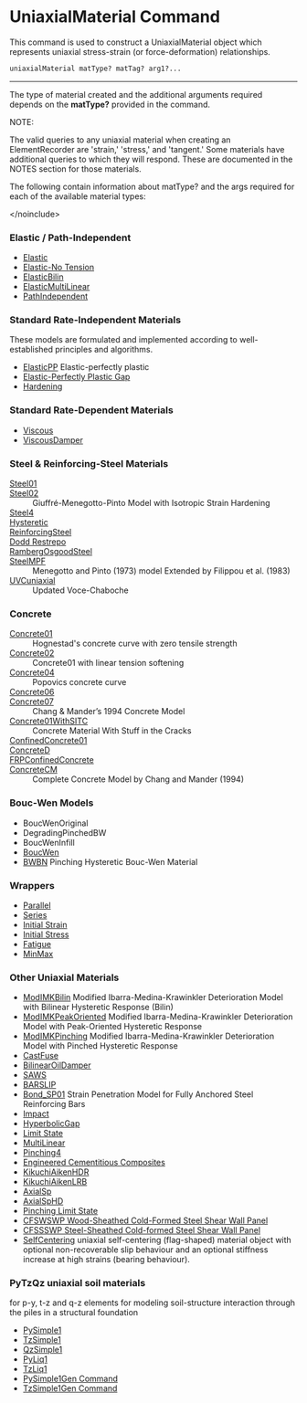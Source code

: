 # UniaxialMaterial Command

This command is used to construct a UniaxialMaterial
object which represents uniaxial stress-strain (or force-deformation)
relationships.

```tcl
uniaxialMaterial matType? matTag? arg1?...
```

<hr />

<p>The type of material created and the additional arguments required
depends on the <strong>matType?</strong> provided in the command.</p>
<p>NOTE:</p>
<p>The valid queries to any uniaxial material when creating an
ElementRecorder are 'strain,' 'stress,' and 'tangent.' Some materials
have additional queries to which they will respond. These are documented
in the NOTES section for those materials.</p>
<p>The following contain information about matType? and the args
required for each of the available material types:</p>
<p>&lt;/noinclude&gt;</p>

### Elastic / Path-Independent
<ul>
<li><a href="Elastic_Uniaxial_Material"
>Elastic</a></li>
<li><a href="Elastic-No_Tension_Material"
>Elastic-No Tension</a></li>
<li><a href="ElasticBilin_Material">ElasticBilin</a></li>
<li><a href="ElasticMultiLinear_Material">ElasticMultiLinear</a></li>
<li><a href="PathIndependent_Material">PathIndependent</a></li>
</ul>

### Standard Rate-Independent Materials

These models are formulated and implemented according to well-established
principles and algorithms.

<ul>
<li><a href="ElasticPP"
>ElasticPP</a>
Elastic-perfectly plastic
</li>

<li><a href="Elastic-Perfectly_Plastic_Gap_Material"
>Elastic-Perfectly Plastic Gap</a></li>

<li><a href="Hardening_Material">Hardening</a></li>

</ul>

### Standard Rate-Dependent Materials

<ul>
<li><a href="Viscous_Material">Viscous</a></li>
<li><a href="ViscousDamper_Material">ViscousDamper
</a></li>
</ul>


### Steel &amp; Reinforcing-Steel Materials

<dl>
<dt><a href="Steel01">Steel01</a></dt>
<dt><a href="Steel02">Steel02</a></dt>
   <dd>Giuffré-Menegotto-Pinto Model with Isotropic Strain Hardening</dd>

<dt><a href="Steel4">Steel4</a></dt>
   <dd></dd>
<dt><a href="Hysteretic_Material">Hysteretic</a></dt>
   <dd></dd>
<dt><a href="Reinforcing_Steel_Material">ReinforcingSteel</a></dt>
   <dd></dd>
<dt><a href="DoddRestrepo">Dodd Restrepo</a></dt>
   <dd></dd>
<dt><a href="RambergOsgoodSteel">RambergOsgoodSteel</a></dt>
   <dd></dd>

<dt><a href="SteelMPF">SteelMPF</a></dt>
   <dd>Menegotto and Pinto (1973) model Extended by Filippou et al. (1983)</dd>

<dt><a href="UVCuniaxial_(Updated_Voce-Chaboche)">UVCuniaxial</a></dt>
   <dd>Updated Voce-Chaboche</dd>
</dl>


### Concrete

<dl>
<dt><a href="Concrete01">Concrete01</a></dt>
  <dd>Hognestad's concrete curve with zero tensile strength</dd>

<dt><a href="Concrete02">Concrete02</a></dt>
  <dd>Concrete01 with linear tension softening</dd>

<dt><a href="Concrete04">Concrete04</a></dt>
  <dd>Popovics concrete curve</dd>

<dt><a href="Concrete06_Material">Concrete06</a></dt>
  <dd>
  </dd>

<dt><a href="Concrete07">Concrete07</a></dt>
  <dd>Chang &amp; Mander’s 1994 Concrete Model</dd>

<dt><a href="Concrete01WithSITC">Concrete01WithSITC</a></dt>
  <dd>Concrete Material With Stuff in the Cracks</dd>

<dt><a href="ConfinedConcrete01">ConfinedConcrete01</a></dt>
  <dd>
  </dd>

<dt><a href="ConcreteD">ConcreteD</a></dt>
  <dd>
  </dd>

<dt><a href="FRPConfinedConcrete">FRPConfinedConcrete</a></dt>
  <dd>
  </dd>

<dt><a href="ConcreteCM">ConcreteCM</a></dt>
  <dd>Complete Concrete Model by Chang and Mander (1994)</dd>

</dl>

### Bouc-Wen Models

<ul>
<li>BoucWenOriginal</li>
<li>DegradingPinchedBW</li>
<li>BoucWenInfill</li>
<li><a href="BoucWen_Material">BoucWen</a></li>
<li><a href="BWBN_Material">BWBN</a> Pinching Hysteretic Bouc-Wen Material</li>
</ul>

### Wrappers

<ul>
<li><a href="Parallel_Material">Parallel</a></li>
<li><a href="Series_Material">Series</a></li>
<li><a href="Initial_Strain_Material">Initial Strain</a></li>
<li><a href="Initial_Stress_Material">Initial Stress</a></li>
<li><a href="Fatigue_Material">Fatigue</a></li>
<li><a href="MinMax_Material">MinMax</a></li>
</ul>


### Other Uniaxial Materials

<ul>
<li><a
href="ModIMKBilin/">ModIMKBilin</a>
Modified Ibarra-Medina-Krawinkler Deterioration Model with Bilinear Hysteretic Response (Bilin)
</li>

<li><a
href="ModIMKPeakOriented/">ModIMKPeakOriented</a>
Modified Ibarra-Medina-Krawinkler Deterioration Model with Peak-Oriented Hysteretic Response
</li>

<li><a href="ModIMKPinching">ModIMKPinching</a>
Modified Ibarra-Medina-Krawinkler Deterioration Model with Pinched Hysteretic Response
</li>

<li><a href="CastFuse_Material">CastFuse
</a></li>
<li><a href="BilinearOilDamper_Material"
>BilinearOilDamper</a></li>

<li><a href="SAWS_Material">SAWS</a></li>
<li><a href="BARSLIP_Material">BARSLIP</a></li>

<li><a href="Bond_SP01">Bond_SP01</a>
Strain Penetration Model for Fully Anchored Steel Reinforcing Bars
</li>

<li><a href="Impact_Material">Impact</a></li>
<li><a href="Hyperbolic_Gap_Material">HyperbolicGap</a></li>
<li><a href="Limit_State_Material">Limit State</a></li>
<li><a href="MultiLinear_Material">MultiLinear</a></li>
<li><a href="Pinching4_Material">Pinching4</a></li>
<li><a href="Engineered_Cementitious_Composites_Material">Engineered Cementitious Composites</a></li>


<li><a href="KikuchiAikenHDR_Material">KikuchiAikenHDR</a></li>
<li><a href="KikuchiAikenLRB_Material">KikuchiAikenLRB</a></li>
<li><a href="AxialSp_Material">AxialSp</a></li>
<li><a href="AxialSpHD_Material">AxialSpHD</a></li>
<li><a href="Pinching_Limit_State_Material">Pinching Limit State</a></li>
<li><a href="CFSWSWP"> CFSWSWP Wood-Sheathed Cold-Formed Steel Shear Wall Panel</a></li>
<li><a href="CFSSSWP"> CFSSSWP Steel-Sheathed Cold-formed Steel Shear Wall Panel</a></li>

<li><a href="SelfCentering_Material">SelfCentering</a> uniaxial self-centering (flag-shaped) material object with optional non-recoverable slip behaviour and an optional stiffness increase at high strains (bearing behaviour).</li>
</ul>

### PyTzQz uniaxial soil materials 

for p-y, t-z and q-z elements for modeling soil-structure interaction through the piles in a structural foundation
<ul>
  <li><a href="PySimple1">PySimple1</a></li>
  <li><a href="TzSimple1">TzSimple1</a></li>
  <li><a href="QzSimple1">QzSimple1</a></li>
  <li><a href="PyLiq1">PyLiq1</a></li>
  <li><a href="TzLiq1">TzLiq1</a></li>
  <li><a
    href="http://opensees.berkeley.edu/OpenSees/manuals/usermanual/1257.htm">PySimple1Gen Command</a></li>
  <li><a
    href="http://opensees.berkeley.edu/OpenSees/manuals/usermanual/1261.htm">TzSimple1Gen Command</a></li>
</ul>


